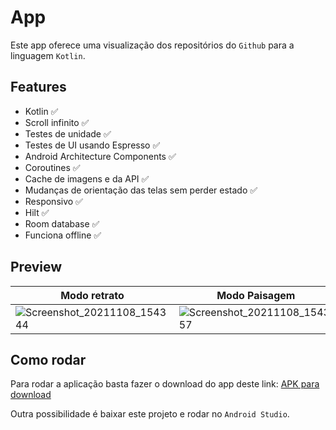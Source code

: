 

# App

Este app oferece uma visualização dos repositórios do `Github` para a linguagem `Kotlin`.

## Features

- Kotlin ✅
- Scroll infinito ✅
- Testes de unidade ✅
- Testes de UI usando Espresso ✅
- Android Architecture Components ✅
- Coroutines ✅
- Cache de imagens e da API ✅
- Mudanças de orientação das telas sem perder estado ✅
- Responsivo ✅
- Hilt ✅
- Room database ✅
- Funciona offline ✅

## Preview

| Modo retrato | Modo Paisagem |
| ---- | ---- |
| ![Screenshot_20211108_154344](https://user-images.githubusercontent.com/8306647/140801396-1a720650-7b95-49e7-869f-c97723d4775e.png) | ![Screenshot_20211108_154357](https://user-images.githubusercontent.com/8306647/140801401-5a7afd88-dc91-4ea9-abc8-ec797f17f818.png) | 

## Como rodar

Para rodar a aplicação basta fazer o download do app deste link: [APK para download]()

Outra possibilidade é baixar este projeto e rodar no `Android Studio`.
